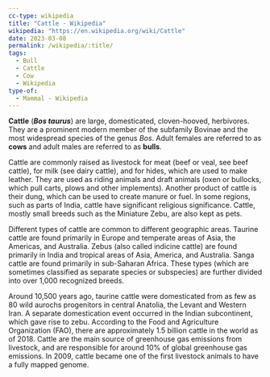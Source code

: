 ```yaml
---
cc-type: wikipedia
title: "Cattle - Wikipedia"
wikipedia: "https://en.wikipedia.org/wiki/Cattle"
date: 2023-03-08
permalink: /wikipedia/:title/
tags:
  - Bull
  - Cattle
  - Cow
  - Wikipedia
type-of:
  - Mammal - Wikipedia
---
```

**Cattle** (***Bos taurus***) are large, domesticated, cloven-hooved, herbivores. They are a prominent modern member of the subfamily Bovinae and the most widespread species of the genus *Bos*. Adult females are referred to as **cows** and adult males are referred to as **bulls**.

Cattle are commonly raised as livestock for meat (beef or veal, see beef cattle), for milk (see dairy cattle), and for hides, which are used to make leather. They are used as riding animals and draft animals (oxen or bullocks, which pull carts, plows and other implements). Another product of cattle is their dung, which can be used to create manure or fuel. In some regions, such as parts of India, cattle have significant religious significance. Cattle, mostly small breeds such as the Miniature Zebu, are also kept as pets.

Different types of cattle are common to different geographic areas. Taurine cattle are found primarily in Europe and temperate areas of Asia, the Americas, and Australia. Zebus (also called indicine cattle) are found primarily in India and tropical areas of Asia, America, and Australia. Sanga cattle are found primarily in sub-Saharan Africa. These types (which are sometimes classified as separate species or subspecies) are further divided into over 1,000 recognized breeds.

Around 10,500 years ago, taurine cattle were domesticated from as few as 80 wild aurochs progenitors in central Anatolia, the Levant and Western Iran. A separate domestication event occurred in the Indian subcontinent, which gave rise to zebu. According to the Food and Agriculture Organization (FAO), there are approximately 1.5 billion cattle in the world as of 2018. Cattle are the main source of greenhouse gas emissions from livestock, and are responsible for around 10% of global greenhouse gas emissions. In 2009, cattle became one of the first livestock animals to have a fully mapped genome.